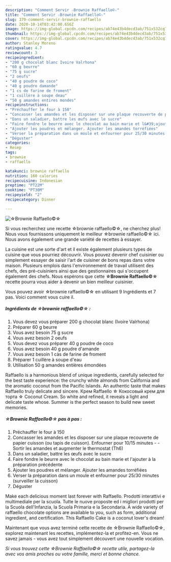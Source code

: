 ```yaml
---
description: "Comment Servir ☆Brownie Raffaello©☆"
title: "Comment Servir ☆Brownie Raffaello©☆"
slug: 379-comment-servir-brownie-raffaello
date: 2020-10-14T03:42:00.656Z
image: https://img-global.cpcdn.com/recipes/ab74e43b4decd3ab/751x532cq70/☆brownie-raffaello☆-photo-principale-de-la-recette.jpg
thumbnail: https://img-global.cpcdn.com/recipes/ab74e43b4decd3ab/751x532cq70/☆brownie-raffaello☆-photo-principale-de-la-recette.jpg
cover: https://img-global.cpcdn.com/recipes/ab74e43b4decd3ab/751x532cq70/☆brownie-raffaello☆-photo-principale-de-la-recette.jpg
author: Stanley Moreno
ratingvalue: 4.7
reviewcount: 3
recipeingredient:
- "200 g chocolat blanc Ivoire Valrhona"
- "60 g beurre"
- "75 g sucre"
- "2 oeufs"
- "40 g poudre de coco"
- "40 g poudre damande"
- "1 cs de farine de froment"
- "1 cuillère à soupe deau"
- "50 g amandes entires mondes"
recipeinstructions:
- "Préchauffer le four à 150"
- "Concasser les amandes et les disposer sur une plaque recouverte de papier cuisson (ou tapis de cuisson). Enfourner pour 10/15 minutes  Sortir les amandes et augmenter le thermostat (Th6)"
- "Dans un saladier, battre les œufs avec le sucre"
- "Faire fondre le beurre avec le chocolat au bain marie et l&#39;ajouter à la préparation précédente"
- "Ajouter les poudres et mélanger. Ajouter les amandes torréfiées"
- "Verser la préparation dans un moule et enfourner pour 25/30 minutes (surveiller la cuisson)"
- "Déguster"
categories:
- Resep
tags:
- brownie
- raffaello

katakunci: brownie raffaello 
nutrition: 160 calories
recipecuisine: Indonesian
preptime: "PT22M"
cooktime: "PT30M"
recipeyield: "2"
recipecategory: Dinner

---
```



![☆Brownie Raffaello©☆](https://img-global.cpcdn.com/recipes/ab74e43b4decd3ab/751x532cq70/☆brownie-raffaello☆-photo-principale-de-la-recette.jpg)

Si vous recherchez une recette ☆brownie raffaello©☆, ne cherchez plus! Nous vous fournissons uniquement le meilleur ☆brownie raffaello©☆ ici. Nous avons également une grande variété de recettes à essayer.

La cuisine est une sorte d'art et il existe également plusieurs types de cuisine que vous pourriez découvrir. Vous pouvez devenir chef cuisinier ou simplement essayer de saisir l'art de cuisiner de bons repas dans votre maison. Plusieurs emplois dans l'environnement de travail utilisent des chefs, des pré-cuisiniers ainsi que des gestionnaires qui s'occupent également des chefs. Nous espérons que cette <strong> ☆Brownie Raffaello©☆ </strong> recette pourra vous aider à devenir un bien meilleur cuisinier.

<!--inarticleads1-->

Vous pouvez avoir ☆brownie raffaello©☆ en utilisant 9 Ingrédients et 7 pas. Voici comment vous cuire il.

##### Ingrédients de ☆brownie raffaello©☆ :

1. Vous devez vous préparer 200 g chocolat blanc (Ivoire Valrhona)
1. Préparer 60 g beurre
1. Vous avez besoin 75 g sucre
1. Vous avez besoin 2 oeufs
1. Vous devez vous préparer 40 g poudre de coco
1. Vous avez besoin 40 g poudre d&#39;amande
1. Vous avez besoin 1 càs de farine de froment
1. Préparer 1 cuillère à soupe d&#39;eau
1. Utilisation 50 g amandes entières émondées


Raffaello is a harmonious blend of unique ingredients, carefully selected for the best taste experience: the crunchy white almonds from California and the aromatic coconut from the Pacific Islands. An authentic taste that makes Raffaello truly delicate and sincere. Крем Raffaello ☆ Кокосовый крем для торта ☆ Coconut Cream. So white and refined, it reveals a light and delicate taste whose. Summer is the perfect season to build new sweet memories. 

<!--inarticleads2-->

##### ☆Brownie Raffaello©☆ pas à pas :

1. Préchauffer le four à 150
1. Concasser les amandes et les disposer sur une plaque recouverte de papier cuisson (ou tapis de cuisson). Enfourner pour 10/15 minutes -  - Sortir les amandes et augmenter le thermostat (Th6)
1. Dans un saladier, battre les œufs avec le sucre
1. Faire fondre le beurre avec le chocolat au bain marie et l&#39;ajouter à la préparation précédente
1. Ajouter les poudres et mélanger. Ajouter les amandes torréfiées
1. Verser la préparation dans un moule et enfourner pour 25/30 minutes (surveiller la cuisson)
1. Déguster


Make each delicious moment last forever with Raffaello. Prodotti interattivi e multimediale per la scuola. Tutte le nuove proposte ed i migliori prodotti per la Scuola dell&#39;Infanzia, la Scuola Primaria e la Secondaria. A wide variety of raffaello chocolate options are available to you, such as form, additional ingredient, and certification. This Raffaello Cake is a coconut lover&#39;s dream! 

<!--inarticleads1-->

<p>
Maintenant que vous avez terminé cette recette de ☆Brownie Raffaello©☆, explorez maintenant les recettes, implémentez-la et profitez-en. Vous ne savez jamais - vous avez tout simplement découvert une nouvelle vocation.
</p>

<p>
<i>Si vous trouvez cette ☆Brownie Raffaello©☆ recette utile, partagez-la avec vos amis proches ou votre famille, merci et bonne chance.</i>
</p>
